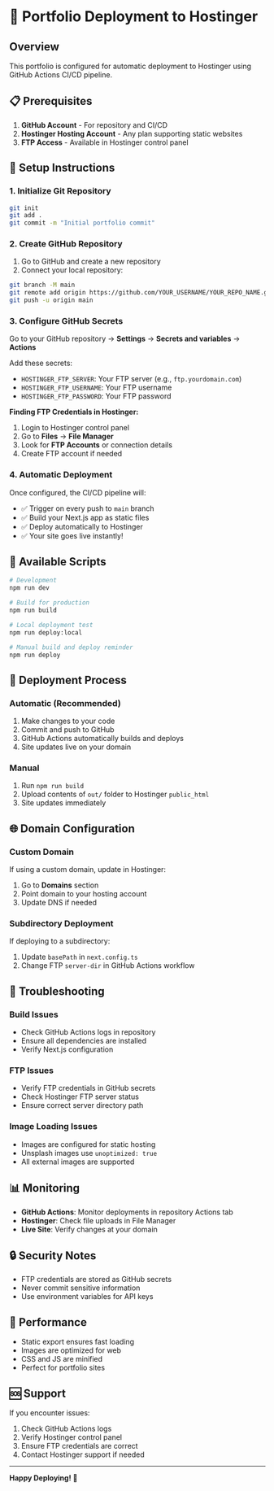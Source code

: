 # 🚀 Portfolio Deployment to Hostinger

## Overview
This portfolio is configured for automatic deployment to Hostinger using GitHub Actions CI/CD pipeline.

## 📋 Prerequisites

1. **GitHub Account** - For repository and CI/CD
2. **Hostinger Hosting Account** - Any plan supporting static websites
3. **FTP Access** - Available in Hostinger control panel

## 🔧 Setup Instructions

### 1. Initialize Git Repository

```bash
git init
git add .
git commit -m "Initial portfolio commit"
```

### 2. Create GitHub Repository

1. Go to GitHub and create a new repository
2. Connect your local repository:

```bash
git branch -M main
git remote add origin https://github.com/YOUR_USERNAME/YOUR_REPO_NAME.git
git push -u origin main
```

### 3. Configure GitHub Secrets

Go to your GitHub repository → **Settings** → **Secrets and variables** → **Actions**

Add these secrets:
- `HOSTINGER_FTP_SERVER`: Your FTP server (e.g., `ftp.yourdomain.com`)
- `HOSTINGER_FTP_USERNAME`: Your FTP username
- `HOSTINGER_FTP_PASSWORD`: Your FTP password

**Finding FTP Credentials in Hostinger:**
1. Login to Hostinger control panel
2. Go to **Files** → **File Manager**
3. Look for **FTP Accounts** or connection details
4. Create FTP account if needed

### 4. Automatic Deployment

Once configured, the CI/CD pipeline will:
- ✅ Trigger on every push to `main` branch
- ✅ Build your Next.js app as static files
- ✅ Deploy automatically to Hostinger
- ✅ Your site goes live instantly!

## 📝 Available Scripts

```bash
# Development
npm run dev

# Build for production
npm run build

# Local deployment test
npm run deploy:local

# Manual build and deploy reminder
npm run deploy
```

## 🔄 Deployment Process

### Automatic (Recommended)
1. Make changes to your code
2. Commit and push to GitHub
3. GitHub Actions automatically builds and deploys
4. Site updates live on your domain

### Manual
1. Run `npm run build`
2. Upload contents of `out/` folder to Hostinger `public_html`
3. Site updates immediately

## 🌐 Domain Configuration

### Custom Domain
If using a custom domain, update in Hostinger:
1. Go to **Domains** section
2. Point domain to your hosting account
3. Update DNS if needed

### Subdirectory Deployment
If deploying to a subdirectory:
1. Update `basePath` in `next.config.ts`
2. Change FTP `server-dir` in GitHub Actions workflow

## 🐛 Troubleshooting

### Build Issues
- Check GitHub Actions logs in repository
- Ensure all dependencies are installed
- Verify Next.js configuration

### FTP Issues
- Verify FTP credentials in GitHub secrets
- Check Hostinger FTP server status
- Ensure correct server directory path

### Image Loading Issues
- Images are configured for static hosting
- Unsplash images use `unoptimized: true`
- All external images are supported

## 📊 Monitoring

- **GitHub Actions**: Monitor deployments in repository Actions tab
- **Hostinger**: Check file uploads in File Manager
- **Live Site**: Verify changes at your domain

## 🔒 Security Notes

- FTP credentials are stored as GitHub secrets
- Never commit sensitive information
- Use environment variables for API keys

## 📱 Performance

- Static export ensures fast loading
- Images are optimized for web
- CSS and JS are minified
- Perfect for portfolio sites

## 🆘 Support

If you encounter issues:
1. Check GitHub Actions logs
2. Verify Hostinger control panel
3. Ensure FTP credentials are correct
4. Contact Hostinger support if needed

---

**Happy Deploying! 🎉**

